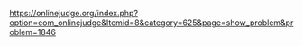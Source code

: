 https://onlinejudge.org/index.php?option=com_onlinejudge&Itemid=8&category=625&page=show_problem&problem=1846
